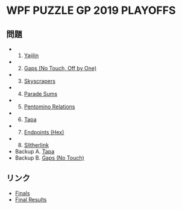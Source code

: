 # WPF PUZZLE GP 2019 PLAYOFFS

## 問題
- 1. [Yajilin](../puzzle/yajilin.md)
- 2. [Gaps (No Touch, Off by One)](../puzzle/gaps-notouch-offbyone.md)
- 3. [Skyscrapers](../puzzle/skyscrapers.md)
- 4. [Parade Sums](../puzzle/paradesums.md)
- 5. [Pentomino Relations](../puzzle/pentominorelations.md)
- 6. [Tapa](../puzzle/tapa.md)
- 7. [Endpoints (Hex)](../puzzle/endpoints-hex.md)
- 8. [Slitherlink](../puzzle/slitherlink.md)
- Backup A. [Tapa](../puzzle/tapa.md)
- Backup B. [Gaps (No Touch)](../puzzle/gaps-notouch.md)

## リンク
- [Finals](https://gp.worldpuzzle.org/content/finals-10)
- [Final Results](https://gp.worldpuzzle.org/content/final-results-10)
